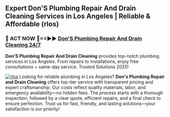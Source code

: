 ## Expert Don'S Plumbing Repair And Drain Cleaning Services in Los Angeles | Reliable & Affordable (rlos)  

<h3>🚿 ACT NOW 🌟==►► <a href="https://tinyurl.com/2ne6vx2x" rel="nofollow">Don'S Plumbing Repair And Drain Cleaning 24/7</a></h3>

**Don'S Plumbing Repair And Drain Cleaning** provides top-notch plumbing services in Los Angeles. From repairs to installations, enjoy free consultations + same-day service. Trusted Solutions 2025!

[![rlos](https://i.imgur.com/4PFF4AK.jpeg)](https://tinyurl.com/2ne6vx2x)
Looking for reliable plumbing in Los Angeles? **Don's Plumbing Repair and Drain Cleaning** offers top-tier service with transparent pricing and expert craftsmanship. Our costs reflect quality materials, labor, and emergency availability—no hidden fees. The process starts with a thorough inspection, followed by a clear quote, efficient repairs, and a final check to ensure perfection. Trust us for fast, friendly, and lasting solutions—your satisfaction is our priority!